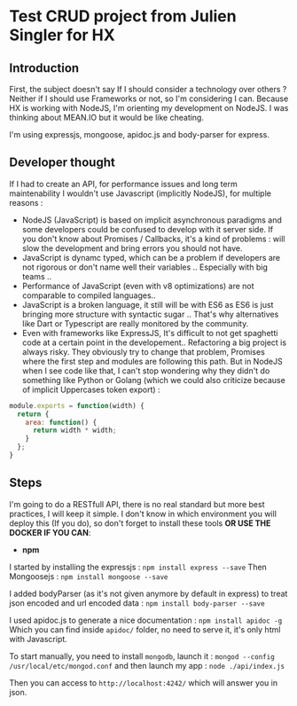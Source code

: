 # Test CRUD project from Julien Singler for HX


## Introduction
First, the subject doesn't say If I should consider a technology over others ? Neither if I should use Frameworks or not, so I'm considering I can.
Because HX is working with NodeJS, I'm orienting my development on NodeJS.
I was thinking about MEAN.IO but it would be like cheating.

I'm using expressjs, mongoose, apidoc.js and body-parser for express.

## Developer thought
If I had to create an API, for performance issues and long term maintenability I wouldn't use Javascript (implicitly NodeJS), for multiple reasons :

* NodeJS (JavaScript) is based on implicit asynchronous paradigms and some developers could be confused to develop with it server side. If you don't know about Promises / Callbacks, it's a kind of problems : will slow the development and bring errors you should not have.
* JavaScript is dynamc typed, which can be a problem if developers are not rigorous or don't name well their variables .. Especially with big teams ..
* Performance of JavaScript (even with v8 optimizations) are not comparable to compiled languages..
* JavaScript is a broken language, it still will be with ES6 as ES6 is just bringing more structure with syntactic sugar .. That's why alternatives like Dart or Typescript are really monitored by the community.
* Even with frameworks like ExpressJS, It's difficult to not get spaghetti code at a certain point in the developement.. Refactoring a big project is always risky. They obviously try to change that problem, Promises where the first step and modules are following this path. But in NodeJS when I see code like that, I can't stop wondering why they didn't do something like Python or Golang (which we could also criticize because of implicit Uppercases token export) :

```javascript
module.exports = function(width) {
  return {
    area: function() {
      return width * width;
    }
  };
}
```
## Steps
I'm going to do a RESTfull API, there is no real standard but more best practices, I will keep it simple.
I don't know in which environment you will deploy this (If you do), so don't forget to install these tools **OR USE THE DOCKER IF YOU CAN**:

* **npm**

I started by installing the expressjs : `npm install express --save`
Then Mongoosejs : `npm install mongoose --save`

I added bodyParser (as it's not given anymore by default in express) to treat json encoded and url encoded data :
`npm install body-parser --save`

I used apidoc.js to generate a nice documentation : `npm install apidoc -g`
Which you can find inside `apidoc/` folder, no need to serve it, it's only html with Javascript.

To start manually, you need to install `mongodb`, launch it : `mongod --config /usr/local/etc/mongod.conf` and then launch my app : `node ./api/index.js`

Then you can access to `http://localhost:4242/` which will answer you in json.

